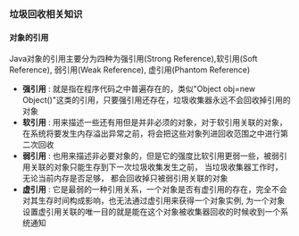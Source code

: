 ### 垃圾回收相关知识

#### 对象的引用
Java对象的引用主要分为四种为强引用(Strong Reference),软引用(Soft Reference), 弱引用(Weak Reference), 虚引用(Phantom Reference)
- **强引用** : 就是指在程序代码之中普遍存在的，类似"Object obj=new Object()"这类的引用，只要强引用还存在，垃圾收集器永远不会回收掉引用的对象
- **软引用** : 用来描述一些还有用但是并非必须的对象，对于软引用关联的对象，在系统将要发生内存溢出异常之前，将会把这些对象列进回收范围之中进行第二次回收
- **弱引用** : 也用来描述非必要对象的，但是它的强度比软引用更弱一些，被弱引用关联的对象只能生存到下一次垃圾收集发生之前， 当垃圾收集器工作时， 无论当前内存是否足够， 都会回收掉只被弱引用关联的对象
- **虚引用** : 它是最弱的一种引用关系，一个对象是否有虚引用的存在，完全不会对其生存时间构成影响，也无法通过虚引用来获得一个对象实例, 为一个对象设置虚引用关联的唯一目的就是能在这个对象被收集器回收的时候收到一个系统通知